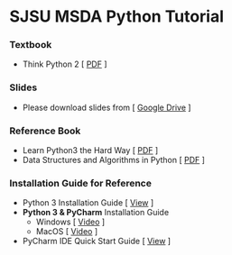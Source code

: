 # SJSU MSDA Python Tutorial
### Textbook 
* Think Python 2 [ [PDF](http://greenteapress.com/thinkpython2/thinkpython2.pdf) ]
### Slides
* Please download slides from [ [Google Drive](https://drive.google.com/drive/folders/1OzEq6Wt61vZHbAISLcojl9q5SR4zIld7?usp=sharing) ]
### Reference Book
* Learn Python3 the Hard Way [ [PDF](https://program.bruintech.org/wp-content/uploads/2018/01/learn-python3-the-hard-way-jul-4-2017.pdf) ]
* Data Structures and Algorithms in Python [ [PDF](https://doc.lagout.org/programmation/python/Data%20Structures%20and%20Algorithms%20in%20Python%20%5bGoodrich,%20Tamassia%20&%20Goldwasser%202013-03-18%5d.pdf) ]
### Installation Guide for Reference
* Python 3 Installation Guide [ [View](https://www.ics.uci.edu/~pattis/common/handouts/pythoneclipsejava/python.html) ]
* **Python 3 & PyCharm** Installation Guide
  * Windows [ [Video](https://www.youtube.com/watch?v=puBXxzcWJIQ) ] 
  * MacOS   [ [Video](https://www.youtube.com/watch?v=oyzH4M6X6F4) ]
* PyCharm IDE Quick Start Guide [ [View](https://www.jetbrains.com/help/pycharm/quick-start-guide.html) ]

